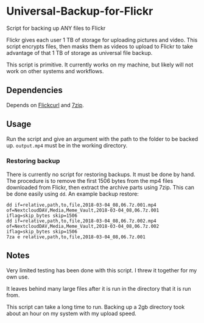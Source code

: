 # Universal-Backup-for-Flickr

Script for backing up ANY files to Flickr

Flickr gives each user 1 TB of storage for uploading pictures and video. This script encrypts files, then masks them as videos to upload to Flickr to take advantage of that 1 TB of storage as universal file backup.

This script is primitive. It currently works on my machine, but likely will not work on other systems and workflows.

## Dependencies

Depends on [Flickcurl](http://librdf.org/flickcurl/) and [7zip](http://www.7-zip.org/).

## Usage

Run the script and give an argument with the path to the folder to be backed up. `output.mp4` must be in the working directory.

### Restoring backup

There is currently no script for restoring backups. It must be done by hand. The procedure is to remove the first 1506 bytes from the mp4 files downloaded from Flickr, then extract the archive parts using 7zip. This can be done easily using `dd`. An example backup restore:

    dd if=relative,path,to,file,2018-03-04_08,06.7z.001.mp4 of=NextcloudDAV,Media,Meme_Vault,2018-03-04_08,06.7z.001 iflag=skip_bytes skip=1506
    dd if=relative,path,to,file,2018-03-04_08,06.7z.002.mp4 of=NextcloudDAV,Media,Meme_Vault,2018-03-04_08,06.7z.002 iflag=skip_bytes skip=1506
    7za e relative,path,to,file,2018-03-04_08,06.7z.001

## Notes

Very limited testing has been done with this script. I threw it together for my own use.

It leaves behind many large files after it is run in the directory that it is run from.

This script can take a long time to run. Backing up a 2gb directory took about an hour on my system with my upload speed.
